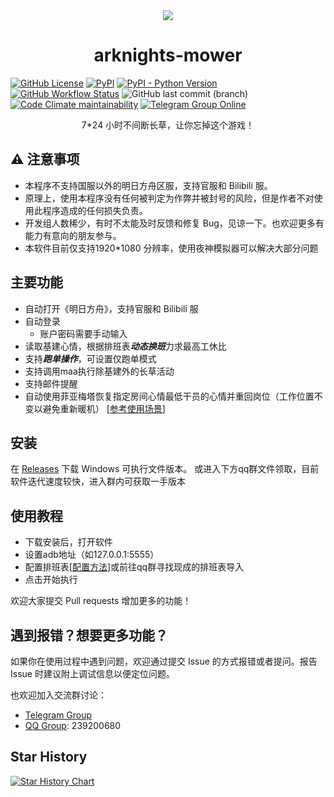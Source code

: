 

<center>
<img src="https://github.com/Konano/arknights-mower/raw/main/logo.png">
<h1>arknights-mower</h1>
</center>


[![GitHub License](https://img.shields.io/github/license/Konano/arknights-mower?style=flat-square)](https://github.com/Konano/arknights-mower/blob/master/LICENSE)
[![PyPI](https://img.shields.io/pypi/v/arknights-mower?style=flat-square)](https://pypi.org/project/arknights-mower/)
[![PyPI - Python Version](https://img.shields.io/pypi/pyversions/arknights-mower?style=flat-square)](https://pypi.org/project/arknights-mower/)
[![GitHub Workflow Status](https://img.shields.io/github/workflow/status/Konano/arknights-mower/Upload%20PyPI?style=flat-square)](https://github.com/Konano/arknights-mower/actions/workflows/python-publish.yml)
![GitHub last commit (branch)](https://img.shields.io/github/last-commit/Konano/arknights-mower/main?style=flat-square)
[![Code Climate maintainability](https://img.shields.io/codeclimate/maintainability/Konano/arknights-mower?style=flat-square)](https://codeclimate.com/github/Konano/arknights-mower)
[![Telegram Group Online](https://img.shields.io/endpoint?color=blue&style=flat-square&url=https%3A%2F%2Ftg.sumanjay.workers.dev%2Fark_mover)](https://t.me/ark_mover)
<center>
7*24 小时不间断长草，让你忘掉这个游戏！
</center>


## ⚠ 注意事项

- 本程序不支持国服以外的明日方舟区服，支持官服和 Bilibili 服。
- 原理上，使用本程序没有任何被判定为作弊并被封号的风险，但是作者不对使用此程序造成的任何损失负责。
- 开发组人数稀少，有时不太能及时反馈和修复 Bug，见谅一下。也欢迎更多有能力有意向的朋友参与。
- 本软件目前仅支持1920*1080 分辨率，使用夜神模拟器可以解决大部分问题
## 主要功能

- 自动打开《明日方舟》，支持官服和 Bilibili 服
- 自动登录
    - 账户密码需要手动输入
- 读取基建心情，根据排班表***动态换班***力求最高工休比
- 支持***跑单操作***，可设置仅跑单模式
- 支持调用maa执行除基建外的长草活动
- 支持邮件提醒
- 自动使用菲亚梅塔恢复指定房间心情最低干员的心情并重回岗位（工作位置不变以避免重新暖机） [[参考使用场景](https://www.bilibili.com/video/BV1mZ4y1z7wx)]


## 安装

在 [Releases](https://github.com/Konano/arknights-mower/releases) 下载 Windows 可执行文件版本。
或进入下方qq群文件领取，目前软件迭代速度较快，进入群内可获取一手版本

## 使用教程

* 下载安装后，打开软件
* 设置adb地址（如127.0.0.1:5555）
* 配置排班表[[配置方法](https://www.bilibili.com/video/BV1KT411s7Ar)]或前往qq群寻找现成的排班表导入
* 点击开始执行



欢迎大家提交 Pull requests 增加更多的功能！

## 遇到报错？想要更多功能？

如果你在使用过程中遇到问题，欢迎通过提交 Issue 的方式报错或者提问。报告 Issue 时建议附上调试信息以便定位问题。

也欢迎加入交流群讨论：

- [Telegram Group](https://t.me/ark_mover)
- [QQ Group](https://jq.qq.com/?_wv=1027&k=4gWboTVI): 239200680

## Star History


[![Star History Chart](https://api.star-history.com/svg?repos=Konano/arknights-mower&type=Date)](https://star-history.com/#Konano/arknights-mower&Date)

